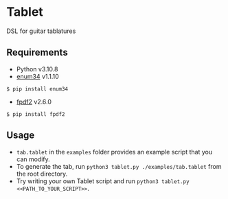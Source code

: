 # Tablet

DSL for guitar tablatures

## Requirements

- Python v3.10.8
- [enum34](https://pypi.org/project/enum34/) v1.1.10

```
$ pip install enum34
```

- [fpdf2](https://pypi.org/project/fpdf2/) v2.6.0

```
$ pip install fpdf2
```

## Usage

- `tab.tablet` in the `examples` folder provides an example script that you can modify.
- To generate the tab, run `python3 tablet.py ./examples/tab.tablet` from the root directory.
- Try writing your own Tablet script and run `python3 tablet.py <<PATH_TO_YOUR_SCRIPT>>`.
